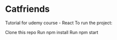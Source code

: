 # Catfriends
Tutorial for udemy course - React To run the project:

Clone this repo
Run npm install
Run npm start
